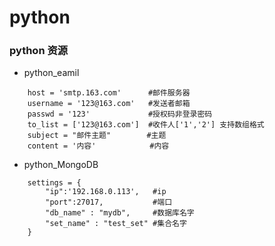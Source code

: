 # python
### python 资源 
  -  python_eamil
   >
        host = 'smtp.163.com'      #邮件服务器
        username = '123@163.com'   #发送者邮箱
        passwd = '123'             #授权码非登录密码
        to_list = ['123@163.com']  #收件人['1','2'] 支持数组格式
        subject = "邮件主题"        #主题
        content = '内容'            #内容
  -  python_MongoDB
   >
        settings = {
            "ip":'192.168.0.113',   #ip
            "port":27017,           #端口
            "db_name" : "mydb",     #数据库名字
            "set_name" : "test_set" #集合名字
        }

